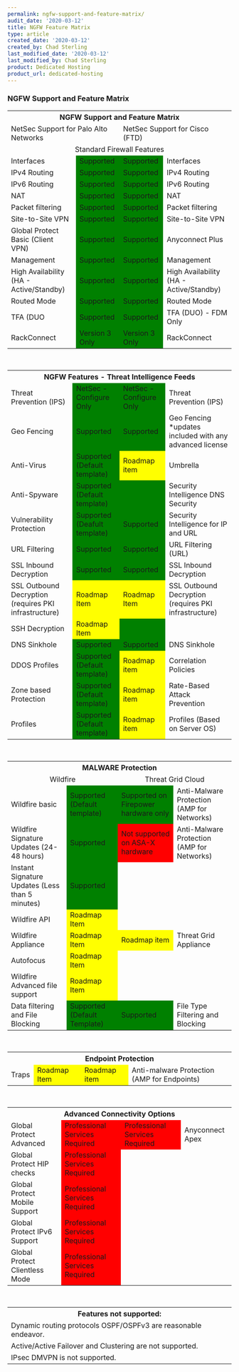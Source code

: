 ```yaml
---
permalink: ngfw-support-and-feature-matrix/
audit_date: '2020-03-12'
title: NGFW Feature Matrix
type: article
created_date: '2020-03-12'
created_by: Chad Sterling
last_modified_date: '2020-03-12'
last_modified_by: Chad Sterling
product: Dedicated Hosting
product_url: dedicated-hosting
---
```


### NGFW Support and Feature Matrix

<table>
  <tr>
    <th colspan="4" align="center">NGFW Support and Feature Matrix</div></th>
  </tr>
  <tr>
    <td colspan="2">NetSec Support for Palo Alto Networks</td>
    <td colspan="2">NetSec Support for Cisco (FTD)</td>
  </tr>
  <tr>
    <td colspan="4" align="center">Standard Firewall Features</td>
  </tr>
  <tr>
    <td>Interfaces</td>
    <td style="background-color: green;">Supported</td>
    <td style="background-color: green;">Supported</td>
    <td>Interfaces</td>
  </tr>
  <tr>
    <td>IPv4 Routing</td>
    <td style="background-color: green;">Supported</td>
    <td style="background-color: green;"> Supported</td>
    <td>IPv4 Routing</td>
  </tr>
  <tr>
    <td>IPv6 Routing</td>
    <td style="background-color: green;">Supported</td>
    <td style="background-color: green;">Supported</td>
    <td>IPv6 Routing</td>
  </tr>
  <tr>
    <td>NAT</td>
    <td style="background-color: green;">Supported</td>
    <td style="background-color: green;">Supported</td>
    <td>NAT</td>
  </tr>
  <tr>
    <td>Packet filtering</td>
    <td style="background-color: green;">Supported</td>
    <td style="background-color: green;">Supported</td>
    <td>Packet filtering</td>
  </tr>
  <tr>
    <td>Site-to-Site VPN</td>
    <td style="background-color: green;">Supported</td>
    <td style="background-color: green;">Supported</td>
    <td>Site-to-Site VPN</td>
  </tr>
  <tr>
    <td>Global Protect Basic (Client VPN)</td>
    <td style="background-color: green;">Supported</td>
    <td style="background-color: green;">Supported</td>
    <td>Anyconnect Plus</td>
  </tr>
  <tr>
    <td>Management</td>
    <td style="background-color: green;">Supported</td>
    <td style="background-color: green;">Supported</td>
    <td>Management</td>
  </tr>
  <tr>
    <td>High Availability (HA - Active/Standby)</td>
    <td style="background-color: green;">Supported</td>
    <td style="background-color: green;">Supported</td>
    <td>High Availability (HA - Active/Standby)</td>
  </tr>
  <tr>
    <td>Routed Mode</td>
    <td style="background-color: green;">Supported</td>
    <td style="background-color: green;">Supported</td>
    <td>Routed Mode</td>
  </tr>
  <tr>
    <td>TFA (DUO</td>
    <td style="background-color: green;">Supported</td>
    <td style="background-color: green;">Supported</td>
    <td>TFA (DUO) - FDM Only</td>
  </tr>
  <tr>
    <td>RackConnect</td>
    <td style="background-color: green;">Version 3 Only</td>
    <td style="background-color: green;">Version 3 Only</td>
    <td>RackConnect</td>
  </tr>
</table>
<pre>


</pre>
<table>
  <tr>
    <th colspan="4" align="center" >NGFW Features - Threat Intelligence Feeds</th>
  </tr>
  <tr>
    <td>Threat Prevention (IPS)</td>
    <td style="background-color: green;">NetSec - Configure Only</td>
    <td style="background-color: green;">NetSec - Configure Only</td>
    <td>Threat Prevention (IPS)</td>
  </tr>
  <tr>
    <td>Geo Fencing</td>
    <td style="background-color: green;">Supported</td>
    <td style="background-color: green;">Supported</td>
    <td>Geo Fencing *updates included with any advanced license</td>
  </tr>
  <tr>
    <td>Anti-Virus</td>
    <td style="background-color: green;">Supported (Default template)</td>
    <td style="background-color: yellow;">Roadmap item</td>
    <td>Umbrella</td>
  </tr>
  <tr>
    <td>Anti-Spyware</td>
    <td style="background-color: green;">Supported (Default template)</td>
    <td style="background-color: green;"></td>
    <td>Security Intelligence DNS Security</td>
  </tr>
  <tr>
    <td>Vulnerability Protection</td>
    <td style="background-color: green;">Supported (Deafult template)</td>
    <td style="background-color: green;">Supported</td>
    <td>Security Intelligence for IP and URL</td>
  </tr>
  <tr>
    <td>URL Filtering</td>
    <td style="background-color: green;">Supported</td>
    <td style="background-color: green;">Supported</td>
    <td>URL Filtering (URL)</td>
  </tr>
  <tr>
    <td>SSL Inbound Decryption</td>
    <td style="background-color: green;">Supported</td>
    <td style="background-color: green;">Supported</td>
    <td>SSL Inbound Decryption</td>
  </tr>
  <tr>
    <td>SSL Outbound Decryption (requires PKI infrastructure)</td>
    <td style="background-color: yellow;">Roadmap Item</td>
    <td style="background-color: yellow;">Roadmap Item</td>
    <td>SSL Outbound Decryption (requires PKI infrastructure)</td>
  </tr>
  <tr>
    <td>SSH Decryption</td>
    <td style="background-color: yellow;">Roadmap Item</td>
    <td style="background-color: green;"></td>
    <td></td>
  </tr>
  <tr>
    <td>DNS Sinkhole</td>
    <td style="background-color: green;">Supported</td>
    <td style="background-color: green;">Supported</td>
    <td>DNS Sinkhole</td>
  </tr>
  <tr>
    <td>DDOS Profiles</td>
    <td style="background-color: green;">Supported (Default template)</td>
    <td style="background-color: yellow;">Roadmap item</td>
    <td>Correlation Policies</td>
  </tr>
  <tr>
  <td>Zone based Protection</td>
  <td style="background-color: green;">Supported (Default template)</td>
  <td style="background-color: yellow;">Roadmap item</td>
   <td>Rate-Based Attack Prevention</td>
  </tr>
  <tr>
    <td>Profiles</td>
    <td style="background-color: green;">Supported (Default template)</td>
    <td style="background-color: yellow;">Roadmap item</td>
    <td>Profiles (Based on Server OS)</td>
  </tr>
</table>
<pre>


</pre>
<table>
  <tr>
    <th colspan="4" align="center">MALWARE Protection</th>
  </tr>
  <tr>
    <td colspan="2" align="center">Wildfire</td>
    <td colspan="2" align="center">Threat Grid Cloud</td>
  </tr>
  <tr>
    <td>Wildfire basic</td>
    <td style="background-color: green;">Supported (Default template)</td>
    <td style="background-color: green;">Supported on Firepower hardware only</td>
    <td>Anti-Malware Protection (AMP for Networks)</td>
  </tr>
  <tr>
    <td>Wildfire Signature Updates (24-48 hours)</td>
    <td style="background-color: green;">Supported</td>
    <td style="background-color: red;">Not supported on ASA-X hardware</td>
    <td>Anti-Malware Protection (AMP for Networks)</td>
  </tr>
  <tr>
    <td>Instant Signature Updates (Less than 5 minutes)</td>
    <td style="background-color: green;">Supported</td>
    <td></td>
    <td></td>
  </tr>
  <tr>
    <td>Wildfire API</td>
    <td style="background-color: yellow;">Roadmap Item</td>
    <td></td>
    <td></td>
  </tr>
  <tr>
    <td>Wildfire Appliance</td>
    <td style="background-color: yellow;">Roadmap Item</td>
    <td style="background-color: yellow;">Roadmap item</td>
    <td>Threat Grid Appliance</td>
  </tr>
  <tr>
    <td>Autofocus</td>
    <td style="background-color: yellow;">Roadmap Item</td>
    <td></td>
    <td></td>
  </tr>
  <tr>
    <td>Wildfire Advanced file support</td>
    <td style="background-color: yellow;">Roadmap Item</td>
    <td></td>
    <td></td>
  </tr>
  <tr>
    <td>Data filtering and File Blocking</td>
    <td style="background-color: green;">Supported (Default Template)</td>
    <td style="background-color: green;">Supported</td>
    <td>File Type Filtering and Blocking</td>
  </tr>
</table>
<pre>


</pre>
<table>
  <tr>
    <th colspan="4" align ="center">Endpoint Protection</th>
  </tr>
  <tr>
    <td>Traps</td>
    <td style="background-color: yellow;">Roadmap Item</td>
    <td style="background-color: yellow;">Roadmap item</td>
    <td>Anti-malware Protection (AMP for Endpoints)</td>
  </tr>
</table>
<pre>


</pre>
<table>
  <tr>
    <th colspan="4" align ="center">Advanced Connectivity Options</th>
  </tr>
  <tr>
    <td>Global Protect Advanced</td>
    <td style="background-color: red;">Professional Services Required</td>
    <td style="background-color: red;">Professional Services Required</td>
    <td>Anyconnect Apex</td>
  </tr>
  <tr>
    <td>Global Protect HIP checks</td>
    <td style="background-color: red;">Professional Services Required</td>
    <td></td>
    <td></td>
  </tr>
  <tr>
    <td>Global Protect Mobile Support</td>
    <td style="background-color: red;">Professional Services Required</td>
    <td></td>
    <td></td>
  </tr>
  <tr>
    <td>Global Protect IPv6 Support</td>
    <td style="background-color: red;">Professional Services Required</td>
    <td></td>
    <td></td>
  </tr>
  <tr>
    <td>Global Protect Clientless Mode</td>
    <td style="background-color: red;">Professional Services Required</td>
    <td></td>
    <td></td>
  </tr>
</table>
<pre>


</pre>
<table>
  <tr>
    <th colspan="4" align="center">Features not supported:</th>
  </tr>
  <tr>
    <td colspan="4">Dynamic routing protocols OSPF/OSPFv3 are reasonable endeavor.</td>
  </tr>
  <tr>
    <td colspan="4">Active/Active Failover and Clustering are not supported.</td>
  </tr>
  <tr>
    <td colspan="4">IPsec DMVPN is not supported.</td>
  </tr>
</table>
<pre>


</pre>